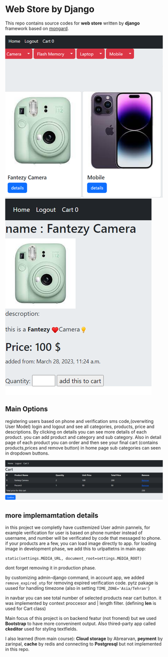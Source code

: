 # Web Store by Django

This repo contains source codes for **web store** written by **django** framework based on [mongard](https://www.mongard.ir).


![home page](pics/home.PNG)
![detail](pics/detail.PNG)

## Main Options
registering users based on phone and verification sms code,(overwiting User Model)
login and logout and see all categories, products, price and descriptions. By clicking on details you can see more details of each product.
you can add  product and category and sub category. Also in detail page of each product you can order and then see your final cart (contains products,prices and remove button) 
in home page sub categories can seen in dropdown buttons.

![cart](pics/cart.PNG)
## more implemamtation details

in this project we completly have custtemized User admin pannels, for example verification for user is based on  phone number instead of username, and number will be verificated by code that messaged to phone.
if your products are a few, you can load image directly to app.
for loading image in development phase, we add this to urlpattetns in main app:
```
static(settings.MEDIA_URL, document_root=settings.MEDIA_ROOT)
```
dont forget removing it in production phase.

by customizing admin-django command, in account app, we added `remove_expired_otp` for removing expired verification code. pytz pakage is uused for handling timezone (also in setting `TIME_ZONE='Asia/Tehran'`) 

in navbar you can see total number of selected products near cart button. it was implemented by context proccesor and | length filter. (defining __len__ is used for Cart class)

Main focus of this project is on backend featur (not fronend) but we used **Bootstrap** to have more conveninent output. Also thired-party app called **ckeditor** used for styling textfields. 

I also learned (from main course): **Cloud storage** by Abrearvan, **peyment** by zarinpal, **cache** by redis and connecting to **Postgresql** but not implemented in this repo.
